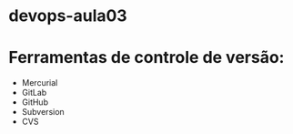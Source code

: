 # devops-aula03
# Ferramentas de controle de versão:
* Mercurial
* GitLab
* GitHub
* Subversion
* CVS
